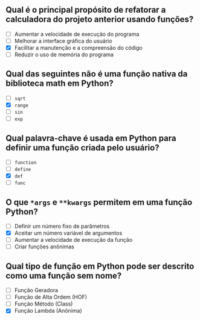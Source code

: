 ## Qual é o principal propósito de refatorar a calculadora do projeto anterior usando funções?

- [ ] Aumentar a velocidade de execução do programa
- [ ] Melhorar a interface gráfica do usuário
- [x] Facilitar a manutenção e a compreensão do código
- [ ] Reduzir o uso de memória do programa

## Qual das seguintes não é uma função nativa da biblioteca math em Python?

- [ ] `sqrt`
- [x] `range`
- [ ] `sin`
- [ ] `exp`

## Qual palavra-chave é usada em Python para definir uma função criada pelo usuário?

- [ ] `function`
- [ ] `define`
- [x] `def`
- [ ] `func`

## O que `*args` e `**kwargs` permitem em uma função Python?

- [ ] Definir um número fixo de parâmetros
- [x] Aceitar um número variável de argumentos
- [ ] Aumentar a velocidade de execução da função
- [ ] Criar funções anônimas

## Qual tipo de função em Python pode ser descrito como uma função sem nome?

- [ ] Função Geradora
- [ ] Função de Alta Ordem (HOF)
- [ ] Função Método (Class)
- [x] Função Lambda (Anônima)
